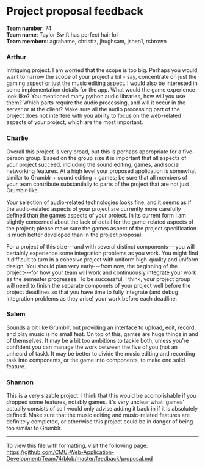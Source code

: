 Project proposal feedback
==================

**Team number**: 74<br>
**Team name**: Taylor Swift has perfect hair lol<br>
**Team members**: agrahame, christtz, jhughsam, jshen1, rsbrown

### Arthur
Intriguing project. I am worried that the scope is too big. Perhaps you would want to narrow the scope of your project a bit - say, concentrate on just the gaming aspect or just the music editing aspect. I would also be interested in some implementation details for the app. What would the game experience look like? You mentioned many python audio libraries, how will you use them? Which parts require the audio processing, and will it occur in the server or at the client? Make sure all the audio processing part of the project does not interfere with you ability to focus on the web-related aspects of your project, which are the most important.

### Charlie
Overall this project is very broad, but this is perhaps appropriate for a five-person group.  Based on the group size it is important that all aspects of your project succeed, including the sound editing, games, and social networking features.  At a high level your proposed application is somewhat similar to Grumblr + sound editing + games; be sure that all members of your team contribute substantially to parts of the project that are not just Grumblr-like.

Your selection of audio-related technologies looks fine, and it seems as if the audio-related aspects of your project are currently more carefully defined than the games aspects of your project.  In its current form I am slightly concerned about the lack of detail for the game-related aspects of the project; please make sure the games aspect of the project specification is much better developed than in the project proposal.  

For a project of this size---and with several distinct components---you will certainly experience some integration problems as you work.  You might find it difficult to turn in a cohesive project with uniform high-quality and uniform design.  You should plan very early---from now, the beginning of the project---for how your team will work and continuously integrate your work as the semester progresses.  To be successful, I think, your project group will need to finish the separate componets of your project well before the project deadlines so that you have time to fully integrate (and debug integration problems as they arise) your work before each deadline.

### Salem
Sounds a bit like Grumblr, but providing an interface to upload, edit, record, and play music is no small feat. On top of this, games are huge things in and of themselves. It may be a bit too ambitions to tackle both, unless you're confident you can manage the work between the five of you (not an unheard of task). It may be better to divide the music editing and recording task into components, or the game into components, to make one solid feature. 

### Shannon
This is a very sizable project. I think that this would be acomplishable if you dropped some features, notably games. It's very unclear what 'games' actually consists of so I would only advise adding it back in if it is absolutely defined. Make sure that the music editing and music-related features are definitely completed, or otherwise this project could be in danger of being too similar to Grumblr.

---

To view this file with formatting, visit the following page: https://github.com/CMU-Web-Application-Development/Team74/blob/master/feedback/proposal.md
